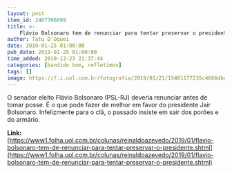 ```yaml
---
layout: post
item_id: 2467706099
title: >-
    Flávio Bolsonaro tem de renunciar para tentar preservar o presidente
author: Tatu D'Oquei
date: 2019-01-25 01:00:00
pub_date: 2019-01-25 01:00:00
time_added: 2019-12-23 21:37:44
categories: [bandido bom, refletimos]
tags: []
image: https://f.i.uol.com.br/fotografia/2019/01/21/15481177235c4666dbef963_1548117723_3x2_rt.jpg
---
```


O senador eleito Flávio Bolsonaro (PSL-RJ) deveria renunciar antes de tomar posse. É o que pode fazer de melhor em favor do presidente Jair Bolsonaro. Infelizmente para o clã, o passado insiste em sair dos porões e do armário.

**Link:** [https://www1.folha.uol.com.br/colunas/reinaldoazevedo/2019/01/flavio-bolsonaro-tem-de-renunciar-para-tentar-preservar-o-presidente.shtml](https://www1.folha.uol.com.br/colunas/reinaldoazevedo/2019/01/flavio-bolsonaro-tem-de-renunciar-para-tentar-preservar-o-presidente.shtml)

